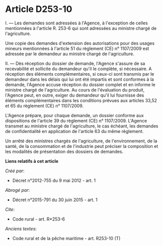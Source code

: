 # Article D253-10

I. ― Les demandes sont adressées à l'Agence, à l'exception de celles mentionnées à l'article R. 253-6 qui sont adressées au
ministre chargé de l'agriculture. 

Une copie des demandes d'extension des autorisations pour des usages mineurs mentionnées à l'article 51 du règlement (CE) n°
1107/2009 est adressée par le demandeur au ministre chargé de l'agriculture. 

II. ― Dès réception du dossier de demande, l'Agence s'assure de sa recevabilité et sollicite du demandeur qu'il le complète,
si nécessaire. A réception des éléments complémentaires, si ceux-ci sont transmis par le demandeur dans les délais qui lui
ont été impartis et sont conformes à la demande, l'Agence accuse réception du dossier complet et en informe le ministre
chargé de l'agriculture. Au cours de l'évaluation du produit, l'Agence peut, en outre, exiger du demandeur qu'il lui
fournisse des éléments complémentaires dans les conditions prévues aux articles 33,52 et 65 du règlement (CE) n° 1107/2009. 

L'Agence prépare, pour chaque demande, un dossier conforme aux dispositions de l'article 39 du règlement (CE) n° 1107/2009.
L'Agence transmet au ministre chargé de l'agriculture, le cas échéant, les demandes de confidentialité en application de
l'article 63 du même règlement. 

Un arrêté des ministres chargés de l'agriculture, de l'environnement, de la santé, de la consommation et de l'industrie peut
préciser la composition et les modalités de présentation des dossiers de demandes.

**Liens relatifs à cet article**

_Créé par_:

  - Décret n°2012-755 du 9 mai 2012 - art. 1

_Abrogé par_:

  - Décret n°2015-791 du 30 juin 2015 - art. 1

_Cite_:

  - Code rural - art. R*253-6

_Anciens textes_:

  - Code rural et de la pêche maritime - art. R253-10 (T)
